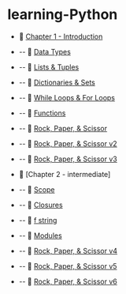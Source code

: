 # learning-Python


- 🔗 [Chapter 1 - Introduction](https://github.com/ArchieFan/learning-Python/blob/main/Chapter%201/hello.py)
- -- 🔗 [Data Types](https://github.com/ArchieFan/learning-Python/blob/main/Chapter%201/datatype.py)
- -- 🔗 [Lists & Tuples](https://github.com/ArchieFan/learning-Python/blob/main/Chapter%201/List.py)
- -- 🔗 [Dictionaries & Sets](https://github.com/ArchieFan/learning-Python/blob/main/Chapter%201/dictionary.py)
- -- 🔗 [While Loops & For Loops](https://github.com/ArchieFan/learning-Python/blob/main/Chapter%201/loop.py)
- -- 🔗 [Functions](https://github.com/ArchieFan/learning-Python/blob/main/Chapter%201/function.py)
- -- 🔗 [Rock, Paper, & Scissor](https://github.com/ArchieFan/learning-Python/blob/main/Chapter%201/rock_paper_scissors.py)
- -- 🔗 [Rock, Paper, & Scissor v2](https://github.com/ArchieFan/learning-Python/blob/main/Chapter%201/rock_paper_scissors_2.py)
- -- 🔗 [Rock, Paper, & Scissor v3](https://github.com/ArchieFan/learning-Python/blob/main/Chapter%201/rock_paper_scissors_3.py)

- 🔗 [Chapter 2 - intermediate]
- -- 🔗 [Scope](https://github.com/ArchieFan/learning-Python/blob/main/Chapter%202/scope.py)
- -- 🔗 [Closures](https://github.com/ArchieFan/learning-Python/blob/main/Chapter%202/closure.py)
- -- 🔗 [f string](https://github.com/ArchieFan/learning-Python/blob/main/Chapter%202/fstring.py)
- -- 🔗 [Modules](https://github.com/ArchieFan/learning-Python/blob/main/Chapter%202/modules.py)
- -- 🔗 [Rock, Paper, & Scissor v4](https://github.com/ArchieFan/learning-Python/blob/main/Chapter%202/rock_paper_scissors_4.py)
- -- 🔗 [Rock, Paper, & Scissor v5](https://github.com/ArchieFan/learning-Python/blob/main/Chapter%202/rock_paper_scissors_5.py)
- -- 🔗 [Rock, Paper, & Scissor v6](https://github.com/ArchieFan/learning-Python/blob/main/Chapter%202/rock_paper_scissors_6.py)
